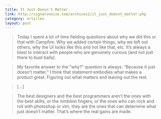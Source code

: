 ```yaml
---
title: It Just Doesn't Matter
link: http://signalvnoise.com/archives2/it_just_doesnt_matter.php
category: articles
layout: post
---
```


> Today I spent a lot of time fielding questions about why we did this or that
> with Campfire. Why we added certain things, why we left out others, why the UI
> looks like this and not like that, etc. It’s always a blast to interact with
> people who are genuinely curious (and not just there to bust balls).

> My favorite answer to the “why?” question is always: “Because it just doesn’t
> matter.” I think that statement embodies what makes a product great. Figuring
> out what matters and leaving out the rest.

> [...]

> The best designers and the best programmers aren’t the ones with the best
> skills, or the nimblest fingers, or the ones who can rock and roll with
> photoshop or vim, they are the ones that can determine what just doesn’t
> matter. That’s where the real gains are made.
